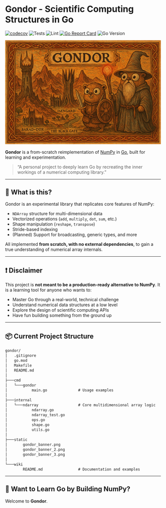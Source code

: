 # Gondor - Scientific Computing Structures in Go

[![codecov](https://codecov.io/gh/arnaizaitor/gondor/branch/master/graph/badge.svg)](https://codecov.io/gh/arnaizaitor/gondor)
![Tests](https://github.com/arnaizaitor/gondor/actions/workflows/test.yml/badge.svg)
![Lint](https://github.com/arnaizaitor/gondor/actions/workflows/lint.yml/badge.svg)
[![Go Report Card](https://goreportcard.com/badge/github.com/arnaizaitor/gondor)](https://goreportcard.com/report/github.com/arnaizaitor/gondor)
![Go Version](https://img.shields.io/badge/Go-1.24.2-blue.svg)


<p align="center">
  <img src="./static/gondor_banner_3.png" alt="Bionicle Banner" width="1000"/>
</p>

**Gondor** is a from-scratch reimplementation of [NumPy](https://numpy.org/) in [Go](https://go.dev/), built for learning and experimentation.

> “A personal project to deeply learn Go by recreating the inner workings of a numerical computing library.”

---

## 🚀 What is this?

Gondor is an experimental library that replicates core features of NumPy:

- `NDArray` structure for multi-dimensional data
- Vectorized operations (`add`, `multiply`, `dot`, `sum`, etc.)
- Shape manipulation (`reshape`, `transpose`)
- Stride-based indexing
- (Planned) Support for broadcasting, generic types, and more

All implemented **from scratch, with no external dependencies**, to gain a true understanding of numerical array internals.

---

## ❗ Disclaimer

This project is **not meant to be a production-ready alternative to NumPy**.
It is a learning tool for anyone who wants to:

- Master Go through a real-world, technical challenge
- Understand numerical data structures at a low level
- Explore the design of scientific computing APIs
- Have fun building something from the ground up

---

## 📦 Current Project Structure

```
gondor/
│   .gitignore
│   go.mod
│   Makefile
│   README.md
│
├───cmd
│   └───gondor
│           main.go              # Usage examples
│
├───internal
│   └───ndarray                  # Core multidimensional array logic
│           ndarray.go
│           ndarray_test.go
│           ops.go
│           shape.go
│           utils.go
│
├───static
│       gondor_banner.png
│       gondor_banner_2.png
│       gondor_banner_3.png
│
└───wiki
        README.md                # Documentation and examples
```

---

## 👋 Want to Learn Go by Building NumPy?

Welcome to **Gondor**.
